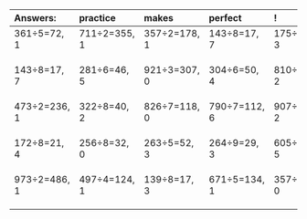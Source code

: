 | Answers: | practice | makes | perfect | ! |
| :--- | :--- | :--- | :--- | :--- |
| 361÷5=72, 1 | 711÷2=355, 1 | 357÷2=178, 1 | 143÷8=17, 7 | 175÷4=43, 3 | 
|   |   |   |   |   | 
|   |   |   |   |   | 
|   |   |   |   |   | 
| 143÷8=17, 7 | 281÷6=46, 5 | 921÷3=307, 0 | 304÷6=50, 4 | 810÷8=101, 2 | 
|   |   |   |   |   | 
|   |   |   |   |   | 
|   |   |   |   |   | 
| 473÷2=236, 1 | 322÷8=40, 2 | 826÷7=118, 0 | 790÷7=112, 6 | 907÷5=181, 2 | 
|   |   |   |   |   | 
|   |   |   |   |   | 
|   |   |   |   |   | 
| 172÷8=21, 4 | 256÷8=32, 0 | 263÷5=52, 3 | 264÷9=29, 3 | 605÷8=75, 5 | 
|   |   |   |   |   | 
|   |   |   |   |   | 
|   |   |   |   |   | 
| 973÷2=486, 1 | 497÷4=124, 1 | 139÷8=17, 3 | 671÷5=134, 1 | 357÷3=119, 0 | 
|   |   |   |   |   | 
|   |   |   |   |   | 
|   |   |   |   |   | 

